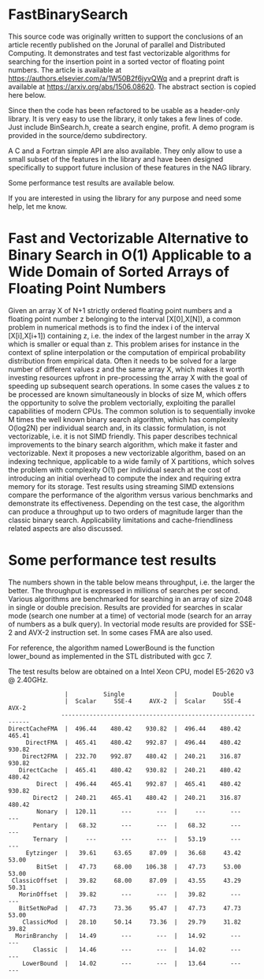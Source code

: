 # FastBinarySearch
This source code was originally written to support the conclusions of an article recently published on the Jorunal of parallel and Distributed Computing. It demonstrates and test fast vectorizable algorithms for searching for the insertion point in a sorted vector of floating point numbers. The article is available at https://authors.elsevier.com/a/1W50B2f6jyvQWq and a preprint draft is available at https://arxiv.org/abs/1506.08620. The abstract section is copied here below.

Since then the code has been refactored to be usable as a header-only library. It is very easy to use the library, it only takes a few lines of code. Just include BinSearch.h, create a search engine, profit. A demo program is provided in the source/demo subdirectory.

A C and a Fortran simple API are also available. They only allow to use a small subset of the features in the library and have been designed specifically to support future inclusion of these features in the NAG library.

Some performance test results are available below.

If you are interested in using the library for any purpose and need some help, let me know.

# Fast and Vectorizable Alternative to Binary Search in O(1) Applicable to a Wide Domain of Sorted Arrays of Floating Point Numbers

Given an array X of N+1 strictly ordered floating point numbers and a floating point number z belonging to the interval [X[0],X[N]), a common problem in numerical methods is to find the index i of the interval [X[i],X[i+1]) containing z, i.e. the index of the largest number in the array X which is smaller or equal than z. This problem arises for instance in the context of spline interpolation or the computation of empirical probability distribution from empirical data. Often it needs to be solved for a large number of different values z and the same array X, which makes it worth investing resources upfront in pre-processing the array X with the goal of speeding up subsequent search operations. In some cases the values z to be processed are known simultaneously in blocks of size M, which offers the opportunity to solve the problem vectorially, exploiting the parallel capabilities of modern CPUs. The common solution is to sequentially invoke M times the well known binary search algorithm, which has complexity O(log2N) per individual search and, in its classic formulation, is not vectorizable, i.e. it is not SIMD friendly. This paper describes technical improvements to the binary search algorithm, which make it faster and vectorizable. Next it proposes a new vectorizable algorithm, based on an indexing technique, applicable to a wide family of X partitions, which solves the problem with complexity O(1) per individual search at the cost of introducing an initial overhead to compute the index and requiring extra memory for its storage. Test results using streaming SIMD extensions compare the performance of the algorithm versus various benchmarks and demonstrate its effectiveness. Depending on the test case, the algorithm can produce a throughput up to two orders of magnitude larger than the classic binary search. Applicability limitations and cache-friendliness related aspects are also discussed.

# Some performance test results
The numbers shown in the table below means throughput, i.e. the larger the better. The throughput is expressed in millions of searches per second. Various algorithms are benchmarked for searching in an array of size 2048 in single or double precision. Results are provided for searches in scalar mode (search one number at a time) of vectorial mode (search for an array of numbers as a bulk query). In vectorial mode results are provided for SSE-2 and AVX-2 instruction set. In some cases FMA are also used.

For reference, the algorithm named LowerBound is the function lower_bound as implemented in the STL distributed with gcc 7.

The test results below are obtained on a Intel Xeon CPU, model E5-2620 v3 @ 2.40GHz.

                    |          Single              |          Double
                    |  Scalar     SSE-4     AVX-2  |  Scalar     SSE-4     AVX-2
                   -------------------------------------------------------------
    DirectCacheFMA  |  496.44    480.42    930.82  |  496.44    480.42    465.41
         DirectFMA  |  465.41    480.42    992.87  |  496.44    480.42    930.82
        Direct2FMA  |  232.70    992.87    480.42  |  240.21    316.87    930.82
       DirectCache  |  465.41    480.42    930.82  |  240.21    480.42    480.42
            Direct  |  496.44    465.41    992.87  |  465.41    480.42    930.82
           Direct2  |  240.21    465.41    480.42  |  240.21    316.87    480.42
            Nonary  |  120.11       ---       ---  |     ---       ---       ---
           Pentary  |   68.32       ---       ---  |   68.32       ---       ---
           Ternary  |     ---       ---       ---  |   53.19       ---       ---
         Eytzinger  |   39.61     63.65     87.09  |   36.68     43.42     53.00
            BitSet  |   47.73     68.00    106.38  |   47.73     53.00     53.00
     ClassicOffset  |   39.82     68.00     87.09  |   43.55     43.29     50.31
       MorinOffset  |   39.82       ---       ---  |   39.82       ---       ---
       BitSetNoPad  |   47.73     73.36     95.47  |   47.73     47.73     53.00
        ClassicMod  |   28.10     50.14     73.36  |   29.79     31.82     39.82
      MorinBranchy  |   14.49       ---       ---  |   14.92       ---       ---
           Classic  |   14.46       ---       ---  |   14.02       ---       ---
        LowerBound  |   14.02       ---       ---  |   13.64       ---       ---
